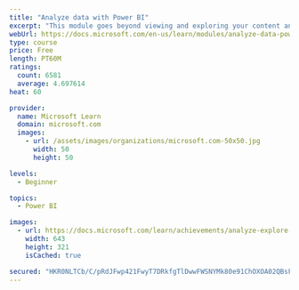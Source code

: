 ```yaml
---
title: "Analyze data with Power BI"
excerpt: "This module goes beyond viewing and exploring your content and explains how to interact with it by working with reports and dashboards to uncover and share new business insights."
webUrl: https://docs.microsoft.com/en-us/learn/modules/analyze-data-power-bi/
type: course
price: Free
length: PT60M
ratings:
  count: 6581
  average: 4.697614
heat: 60

provider:
  name: Microsoft Learn
  domain: microsoft.com
  images:
    - url: /assets/images/organizations/microsoft.com-50x50.jpg
      width: 50
      height: 50

levels:
  - Beginner

topics:
  - Power BI

images:
  - url: https://docs.microsoft.com/learn/achievements/analyze-explore-data-power-bi-social.png
    width: 643
    height: 321
    isCached: true

secured: "HKR0NLTCb/C/pRdJFwp421FwyT7DRkfgTlDwwFWSNYMk80e91ChOXOA02QBsFtfw0EQ3qCq//suzmZvgM76ZfghmzEI7SvGNZzFQzJmftMRA1VraGdf+NHaagX6SZArZGKHpApEz3d875VK00sx3caiYG3MrLefyPml9sOI08SgjEnxYfMBTtGLccW3nWCtF4gZZsOUj2cXLCpV9OJAyadQwTzxsVCKXq9pDgF0CNkYQkF5+n8w04KA4EXlKxR0uhQlZBi948+1PQefFq7RRQgndIIHuQ/N9Kfe5m/xIP2wC5nzkYBbSykBm7OPD10jUl9OxuQCqt2fskc2W1nJNZI1HPJXL1Dt+4q8/voP0cUdhUtf6SpfEp+jf4dk45VhJYORF7vrl7W7mkWH8EmlHNg+A50sE4OPoJ3aJh+mmVlM=;vqAxQJsC6XHO6FY0e3kSiw=="
---
```


